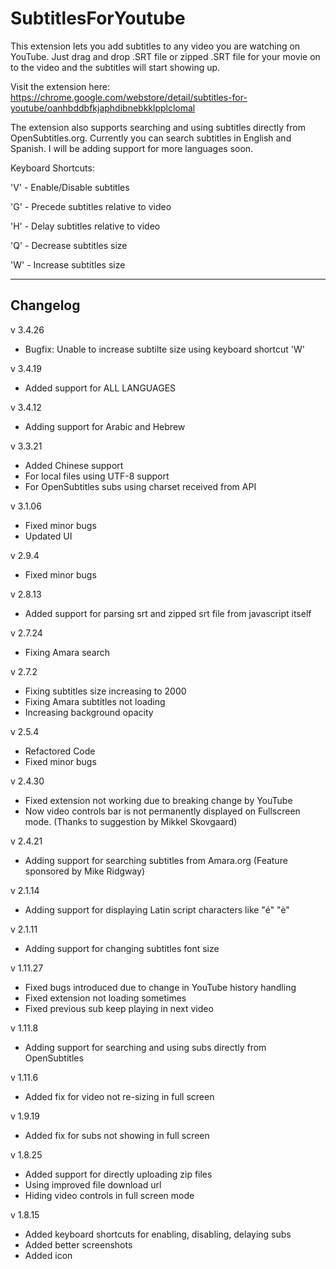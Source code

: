 SubtitlesForYoutube
===================

This extension lets you add subtitles to any video you are watching on YouTube. Just drag and drop .SRT file or zipped .SRT file for your movie on to the video and the subtitles will start showing up.

Visit the extension here: https://chrome.google.com/webstore/detail/subtitles-for-youtube/oanhbddbfkjaphdibnebkklpplclomal

The extension also supports searching and using subtitles directly from OpenSubtitles.org. Currently you can search subtitles in English and Spanish. I will be adding support for more languages soon.

Keyboard Shortcuts:

'V' - Enable/Disable subtitles

'G' - Precede subtitles relative to video

'H' - Delay subtitles relative to video

'Q' - Decrease subtitles size

'W' - Increase subtitles size

------------
Changelog
------------
v 3.4.26
+ Bugfix: Unable to increase subtilte size using keyboard shortcut 'W'

v 3.4.19
+ Added support for ALL LANGUAGES

v 3.4.12
+ Adding support for Arabic and Hebrew

v 3.3.21
+ Added Chinese support
+ For local files using UTF-8 support
+ For OpenSubtitles subs using charset
   received from API

v 3.1.06
+ Fixed minor bugs
+ Updated UI

v 2.9.4
+ Fixed minor bugs

v 2.8.13
+ Added support for parsing srt and zipped srt file from javascript itself

v 2.7.24
+ Fixing Amara search

v 2.7.2
+ Fixing subtitles size increasing to 2000
+ Fixing Amara subtitles not loading
+ Increasing background opacity

v 2.5.4
+ Refactored Code
+ Fixed minor bugs

v 2.4.30
+ Fixed extension not working due to breaking change by YouTube
+ Now video controls bar is not permanently displayed on Fullscreen mode. (Thanks to suggestion by Mikkel Skovgaard)

v 2.4.21
+ Adding support for searching subtitles from Amara.org (Feature sponsored by Mike Ridgway)

v 2.1.14
+ Adding support for displaying Latin script characters like "é" "è"

v 2.1.11
+ Adding support for changing subtitles font size

v 1.11.27
+ Fixed bugs introduced due to change in YouTube history handling
+ Fixed extension not loading sometimes
+ Fixed previous sub keep playing in next video

v 1.11.8
+ Adding support for searching and using subs directly from OpenSubtitles

v 1.11.6
+ Added fix for video not re-sizing in full screen

v 1.9.19
+ Added fix for subs not showing in full screen

v 1.8.25
+ Added support for directly uploading zip files
+ Using improved file download url
+ Hiding video controls in full screen mode

v 1.8.15
+ Added keyboard shortcuts for enabling, disabling, delaying subs
+ Added better screenshots
+ Added icon
